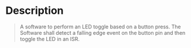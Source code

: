 # Description
> A software to perform an LED toggle based on a button press. The Software shall detect a falling edge event on the button pin and then toggle the LED in an ISR.